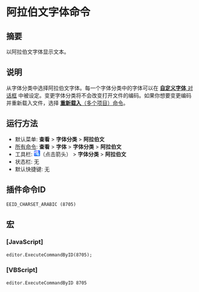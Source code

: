 # 阿拉伯文字体命令

## 摘要

以阿拉伯文字体显示文本。

## 说明

从字体分类中选择阿拉伯文字体。每一个字体分类中的字体可以在 [**自定义字体** 对话框](../../dlg/properties/font/index) 中被设定。变更字体分类将不会改变打开文件的编码。如果你想要变更编码并重新载入文件，选择 [**重新载入**（多个项目）命令](../file/file_reload_defined)。

## 运行方法

- 默认菜单: **查看** \> **字体分类** \> **阿拉伯文**
- [所有命令](../tools/all_commands): **查看** \> **字体** >
**字体分类** \> **阿拉伯文**
- 工具栏: ![](../../images/fontpopup.png)（点击箭头） \> **字体分类** \> **阿拉伯文**
- 状态栏: 无
- 默认快捷键: 无

## 插件命令ID

```
EEID_CHARSET_ARABIC (8705)
```

## 宏

### \[JavaScript\]

```
editor.ExecuteCommandByID(8705);
```

### \[VBScript\]

```
editor.ExecuteCommandByID 8705
```
